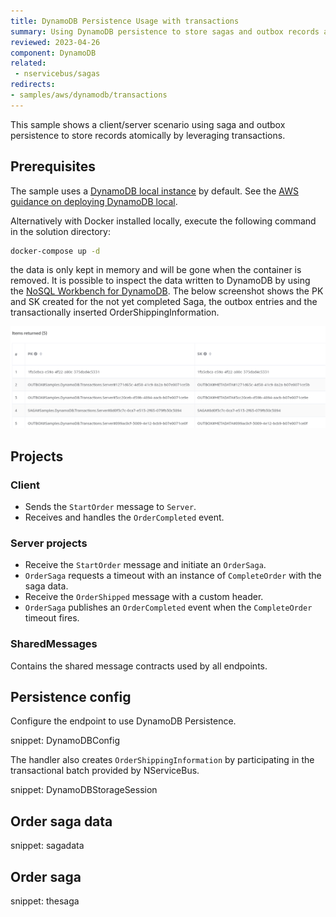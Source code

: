 ```yaml
---
title: DynamoDB Persistence Usage with transactions
summary: Using DynamoDB persistence to store sagas and outbox records atomically
reviewed: 2023-04-26
component: DynamoDB
related:
 - nservicebus/sagas
redirects:
- samples/aws/dynamodb/transactions
---
```


This sample shows a client/server scenario using saga and outbox persistence to store records atomically by leveraging transactions.

## Prerequisites

The sample uses a [DynamoDB local instance](https://docs.aws.amazon.com/amazondynamodb/latest/developerguide/DynamoDBLocal.html) by default. See the [AWS guidance on deploying DynamoDB local](https://docs.aws.amazon.com/amazondynamodb/latest/developerguide/DynamoDBLocal.DownloadingAndRunning.html#docker).

Alternatively with Docker installed locally, execute the following command in the solution directory:

```bash
docker-compose up -d
```

the data is only kept in memory and will be gone when the container is removed. It is possible to inspect the data written to DynamoDB by using the [NoSQL Workbench for DynamoDB](https://docs.aws.amazon.com/amazondynamodb/latest/developerguide/workbench.html). The below screenshot shows the PK and SK created for the not yet completed Saga, the outbox entries and the transactionally inserted OrderShippingInformation.

![](nosql-workbench.png)

## Projects

### Client

* Sends the `StartOrder` message to `Server`.
* Receives and handles the `OrderCompleted` event.

### Server projects

* Receive the `StartOrder` message and initiate an `OrderSaga`.
* `OrderSaga` requests a timeout with an instance of `CompleteOrder` with the saga data.
* Receive the `OrderShipped` message with a custom header.
* `OrderSaga` publishes an `OrderCompleted` event when the `CompleteOrder` timeout fires.

### SharedMessages

Contains the shared message contracts used by all endpoints.

## Persistence config

Configure the endpoint to use DynamoDB Persistence.

snippet: DynamoDBConfig

The handler also creates `OrderShippingInformation` by participating in the transactional batch provided by NServiceBus.

snippet: DynamoDBStorageSession

## Order saga data

snippet: sagadata

## Order saga

snippet: thesaga
